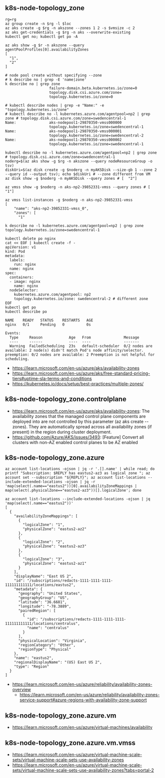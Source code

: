 ## k8s-node-topology_zone

```
rg=rg
az group create -n $rg -l $loc
az aks create -g $rg -n akszone --zones 1 2 -s $vmsize -c 2
az aks get-credentials -g $rg -n aks --overwrite-existing
kubectl get no; kubectl get po -A

az aks show -g $r -n akszone --query agentPoolProfiles[0].availabilityZones
[
  "1",
  "2"
]

# node pool create without specifying --zone
# k describe no | grep -E 'name|zone'
k describe no | grep zone
                    failure-domain.beta.kubernetes.io/zone=0
                    topology.disk.csi.azure.com/zone=
                    topology.kubernetes.io/zone=0

# kubectl describe nodes | grep -e "Name:" -e "topology.kubernetes.io/zone"
# kubectl describe no -l kubernetes.azure.com/agentpool=np2 | grep zone # topology.disk.csi.azure.com/zone=swedencentral-1
Name:               aks-nodepool1-29870350-vmss000000
                    topology.kubernetes.io/zone=swedencentral-1
Name:               aks-nodepool1-29870350-vmss000001
                    topology.kubernetes.io/zone=swedencentral-2
Name:               aks-nodepool1-29870350-vmss000002
                    topology.kubernetes.io/zone=swedencentral-1
```

```
kubectl describe no -l kubernetes.azure.com/agentpool=np2 | grep zone # topology.disk.csi.azure.com/zone=swedencentral-1
noderg=$(az aks show -g $rg -n akszone --query nodeResourceGroup -o tsv)
diskUri=$(az disk create -g $noderg -n myAKSDisk --size-gb 1 --zone 2 --query id --output tsv); echo $diskUri # --zone different from VM
az disk show -g $noderg -n myAKSDisk --query zones # [  "2"]

az vmss show -g $noderg -n aks-np2-39852331-vmss --query zones # [  "1"]

az vmss list-instances -g $noderg -n aks-np2-39852331-vmss
[
    "name": "aks-np2-39852331-vmss_0",
    "zones": [
      "1"
```                    

```
k describe no -l kubernetes.azure.com/agentpool=np2 | grep zone
topology.kubernetes.io/zone=swedencentral-1

kubectl delete po nginx
cat << EOF | kubectl create -f -
apiVersion: v1
kind: Pod
metadata:
  labels:
    run: nginx
  name: nginx
spec:
  containers:
  - image: nginx
    name: nginx
  nodeSelector:
    kubernetes.azure.com/agentpool: np2
    topology.kubernetes.io/zone: swedencentral-2 # different zone
EOF
kubectl get po
kubectl describe po

NAME    READY   STATUS    RESTARTS   AGE
nginx   0/1     Pending   0          0s

Events:
  Type     Reason            Age   From               Message
  ----     ------            ----  ----               -------
  Warning  FailedScheduling  23s   default-scheduler  0/2 nodes are available: 2 node(s) didn't match Pod's node affinity/selector. preemption: 0/2 nodes are available: 2 Preemption is not helpful for scheduling.
```
                    
- https://learn.microsoft.com/en-us/azure/aks/availability-zones
- https://learn.microsoft.com/en-us/azure/aks/free-standard-pricing-tiers#uptime-sla-terms-and-conditions
- https://kubernetes.io/docs/setup/best-practices/multiple-zones/

## k8s-node-topology_zone.controlplane

- https://learn.microsoft.com/en-us/azure/aks/availability-zones: The availability zones that the managed control plane components are deployed into are not controlled by this parameter (az aks create --zones). They are automatically spread across all availability zones (if present) in the region during cluster deployment.
- https://github.com/Azure/AKS/issues/3493: [Feature] Convert all clusters with non-AZ enabled control planes to be AZ enabled

## k8s-node-topology_zone.azure

```
az account list-locations -ojson | jq -r '.[].name' | while read; do printf "Subscription: $REPLY has eastus2-az3 as logical zone "; az account set --subscription "${REPLY}"; az account list-locations --include-extended-locations -ojson | jq -r 'map(select(.name=="eastus2"))[0].availabilityZoneMappings | map(select(.physicalZone=="eastus2-az3"))[].logicalZone'; done

az account list-locations --include-extended-locations -ojson | jq 'map(select(.name=="eastus2"))'
[
  {
    "availabilityZoneMappings": [
      {
        "logicalZone": "1",
        "physicalZone": "eastus2-az2"
      },
      {
        "logicalZone": "2",
        "physicalZone": "eastus2-az3"
      },
      {
        "logicalZone": "3",
        "physicalZone": "eastus2-az1"
      }
    ],
    "displayName": "East US 2",
    "id": "/subscriptions/redacts-1111-1111-1111-111111111111/locations/eastus2",
    "metadata": {
      "geography": "United States",
      "geographyGroup": "US",
      "latitude": "36.6681",
      "longitude": "-78.3889",
      "pairedRegion": [
        {
          "id": "/subscriptions/redacts-1111-1111-1111-111111111111/locations/centralus",
          "name": "centralus"
        }
      ],
      "physicalLocation": "Virginia",
      "regionCategory": "Other",
      "regionType": "Physical"
    },
    "name": "eastus2",
    "regionalDisplayName": "(US) East US 2",
    "type": "Region"
  }
]
```

- https://learn.microsoft.com/en-us/azure/reliability/availability-zones-overview
  - https://learn.microsoft.com/en-us/azure/reliability/availability-zones-service-support#azure-regions-with-availability-zone-support

## k8s-node-topology_zone.azure.vm

- https://learn.microsoft.com/en-us/azure/virtual-machines/availability

## k8s-node-topology_zone.azure.vm.vmss

- https://learn.microsoft.com/en-us/azure/virtual-machine-scale-sets/virtual-machine-scale-sets-use-availability-zones
- https://learn.microsoft.com/en-us/azure/virtual-machine-scale-sets/virtual-machine-scale-sets-use-availability-zones?tabs=portal-2

